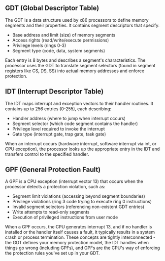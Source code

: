 ## GDT (Global Descriptor Table)
The GDT is a data structure used by x86 processors to define memory segments and their properties. It contains segment descriptors that specify:

* Base address and limit (size) of memory segments
* Access rights (read/write/execute permissions)
* Privilege levels (rings 0-3)
* Segment type (code, data, system segments)

Each entry is 8 bytes and describes a segment's characteristics. The processor uses the GDT to translate segment selectors (found in segment registers like CS, DS, SS) into actual memory addresses and enforce protection.
## IDT (Interrupt Descriptor Table)
The IDT maps interrupt and exception vectors to their handler routines. It contains up to 256 entries (0-255), each describing:

* Handler address (where to jump when interrupt occurs)
* Segment selector (which code segment contains the handler)
* Privilege level required to invoke the interrupt
* Gate type (interrupt gate, trap gate, task gate)

When an interrupt occurs (hardware interrupt, software interrupt via int, or CPU exception), the processor looks up the appropriate entry in the IDT and transfers control to the specified handler.
## GPF (General Protection Fault)
A GPF is a CPU exception (interrupt vector 13) that occurs when the processor detects a protection violation, such as:

* Segment limit violations (accessing beyond segment boundaries)
* Privilege violations (ring 3 code trying to execute ring 0 instructions)
* Invalid segment selectors (referencing non-existent GDT entries)
* Write attempts to read-only segments
* Execution of privileged instructions from user mode

When a GPF occurs, the CPU generates interrupt 13, and if no handler is installed or the handler itself causes a fault, it typically results in a system crash or process termination.
These concepts are tightly interconnected - the GDT defines your memory protection model, the IDT handles when things go wrong (including GPFs), and GPFs are the CPU's way of enforcing the protection rules you've set up in your GDT.